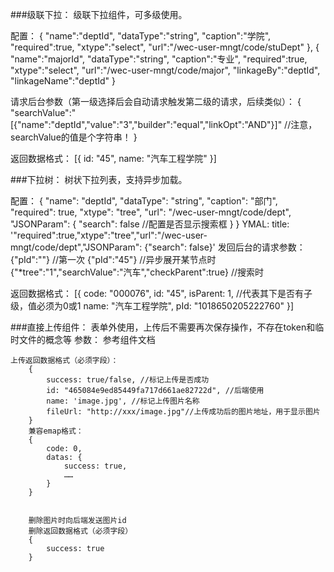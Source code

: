 ###级联下拉：
级联下拉组件，可多级使用。

配置：
{
    "name":"deptId",
    "dataType":"string",
    "caption":"学院",
    "required":true,
    "xtype":"select",
    "url":"/wec-user-mngt/code/stuDept"
},
{
    "name":"majorId",
    "dataType":"string",
    "caption":"专业",
    "required":true,
    "xtype":"select",
    "url":"/wec-user-mngt/code/major",
    "linkageBy":"deptId",
    "linkageName":"deptId"
}

请求后台参数（第一级选择后会自动请求触发第二级的请求，后续类似）：
{
"searchValue":"[{\"name\":\"deptId\",\"value\":\"3\",\"builder\":\"equal\",\"linkOpt\":\"AND\"}]" //注意，searchValue的值是个字符串！
}

返回数据格式：
[{
    id: "45", 
    name: "汽车工程学院"
}]


###下拉树：
树状下拉列表，支持异步加载。

配置：
{
    "name": "deptId", 
    "dataType": "string", 
    "caption": "部门", 
    "required": true, 
    "xtype": "tree", 
    "url": "/wec-user-mngt/code/dept", 
    "JSONParam": {
        "search": false  //配置是否显示搜索框
    }
}
YMAL:
title:  '"required":true,"xtype":"tree","url":"/wec-user-mngt/code/dept","JSONParam": {"search": false}'
发回后台的请求参数：
{"pId":""} //第一次
{"pId":"45"} //异步展开某节点时
{"*tree":"1","searchValue":"汽车","checkParent":true} //搜索时

返回数据格式：
[{
    code: "000076",
    id: "45",
    isParent: 1, //代表其下是否有子级，值必须为0或1
    name: "汽车工程学院",
    pId: "1018650205222760"
}]



###直接上传组件：
    表单外使用，上传后不需要再次保存操作，不存在token和临时文件的概念等
    参数：
        参考组件文档

    上传返回数据格式（必须字段）：
        {
            success: true/false, //标记上传是否成功
            id: "465084e9ed85449fa717d661ae82722d", //后端使用
            name: 'image.jpg', //标记上传图片名称
            fileUrl: "http://xxx/image.jpg"//上传成功后的图片地址，用于显示图片
        }
        兼容emap格式：
        {
            code: 0,
            datas: {
                success: true,
                ……
            }
        }


        删除图片时向后端发送图片id
        删除返回数据格式（必须字段） 
        {
            success: true
        }




